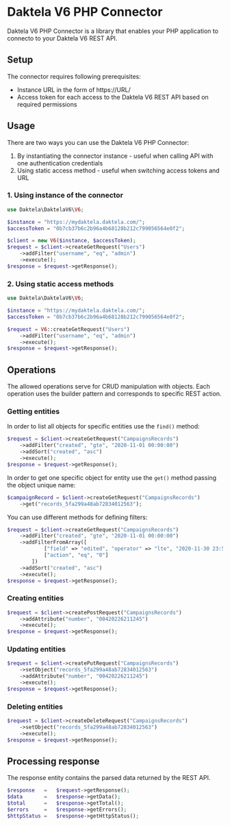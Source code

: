# Daktela V6 PHP Connector
Daktela V6 PHP Connector is a library that enables your PHP application to connecto to your Daktela V6 REST API.

## Setup
The connector requires following prerequisites:
* Instance URL in the form of https://URL/
* Access token for each access to the Daktela V6 REST API based on required permissions

## Usage
There are two ways you can use the Daktela V6 PHP Connector:
1. By instantiating the connector instance - useful when calling API with one authentication credentials 
2. Using static access method - useful when switching access tokens and URL

### 1. Using instance of the connector
```php
use Daktela\DaktelaV6\V6;

$instance = "https://mydaktela.daktela.com/";
$accessToken = "0b7cb37b6c2b96a4b68128b212c799056564e0f2";

$client = new V6($instance, $accessToken);
$request = $client->createGetRequest("Users")
    ->addFilter("username", "eq", "admin")
    ->execute();
$response = $request->getResponse();
```

### 2. Using static access methods
```php
use Daktela\DaktelaV6\V6;

$instance = "https://mydaktela.daktela.com/";
$accessToken = "0b7cb37b6c2b96a4b68128b212c799056564e0f2";

$request = V6::createGetRequest("Users")
    ->addFilter("username", "eq", "admin")
    ->execute();
$response = $request->getResponse();
```

## Operations
The allowed operations serve for CRUD manipulation with objects. Each operation uses the builder pattern and corresponds to specific REST action.

### Getting entities
In order to list all objects for specific entities use the `find()` method:
```php
$request = $client->createGetRequest("CampaignsRecords")
    ->addFilter("created", "gte", "2020-11-01 00:00:00")
    ->addSort("created", "asc")
    ->execute();
$response = $request->getResponse();
```

In order to get one specific object for entity use the `get()` method passing the object unique name:
```php
$campaignRecord = $client->createGetRequest("CampaignsRecords")
    ->get("records_5fa299a48ab72834012563");
```

You can use different methods for defining filters:
```php
$request = $client->createGetRequest("CampaignsRecords")
    ->addFilter("created", "gte", "2020-11-01 00:00:00")
    ->addFilterFromArray([
            ["field" => "edited", "operator" => "lte", "2020-11-30 23:59:59"],
            ["action", "eq", "0"]
        ])
    ->addSort("created", "asc")
    ->execute();
$response = $request->getResponse();
```

### Creating entities
```php
$request = $client->createPostRequest("CampaignsRecords")
    ->addAttribute("number", "00420226211245")
    ->execute();
$response = $request->getResponse();
```

### Updating entities
```php
$request = $client->createPutRequest("CampaignsRecords")
    ->setObject("records_5fa299a48ab72834012563")
    ->addAttribute("number", "00420226211245")
    ->execute();
$response = $request->getResponse();
```

### Deleting entities
```php
$request = $client->createDeleteRequest("CampaignsRecords")
    ->setObject("records_5fa299a48ab72834012563")
    ->execute();
$response = $request->getResponse();
```

## Processing response
The response entity contains the parsed data returned by the REST API.
```php
$response   =   $request->getResponse();
$data       =   $response->getData();
$total      =   $response->getTotal();
$errors     =   $response->getErrors();
$httpStatus =   $response->getHttpStatus();
```